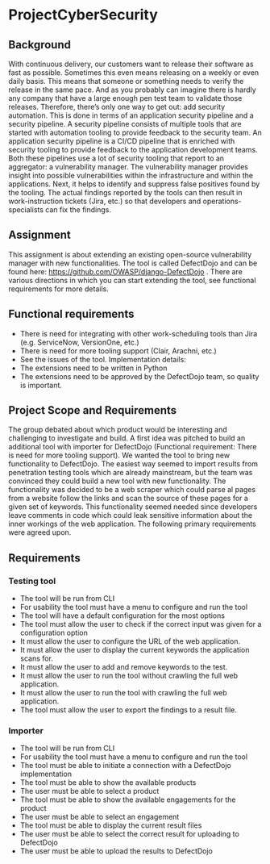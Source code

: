 # ProjectCyberSecurity

## Background
With continuous delivery, our customers want to release their software as fast as possible.
Sometimes this even means releasing on a weekly or even daily basis. This means that someone or something needs to verify the release in the same pace. And as you probably can imagine there is hardly any company that have a large enough pen test team to validate those releases. Therefore, there’s only one way to get out: add security automation. This is done in terms of an application security pipeline and a security pipeline. A security pipeline consists of multiple tools that are started with automation tooling to provide feedback to the security team. An application security pipeline is a CI/CD pipeline that is enriched with security tooling to provide feedback to the application development teams. Both these pipelines use a lot of security tooling that report to an aggregator: a vulnerability manager. The vulnerability manager provides insight into possible vulnerabilities within the infrastructure and within the applications. Next, it helps to identify and suppress false positives found by the tooling.
The actual findings reported by the tools can then result in work-instruction tickets (Jira, etc.) so
that developers and operations-specialists can fix the findings. 

## Assignment
This assignment is about extending an existing open-source vulnerability manager with new
functionalities. The tool is called DefectDojo and can be found here:
https://github.com/OWASP/django-DefectDojo . There are various directions in which you can
start extending the tool, see functional requirements for more details.

## Functional requirements
- There is need for integrating with other work-scheduling tools than Jira (e.g. ServiceNow,
VersionOne, etc.)
- There is need for more tooling support (Clair, Arachni, etc.)
- See the issues of the tool.
Implementation details:
- The extensions need to be written in Python
- The extensions need to be approved by the DefectDojo team, so quality is important.

## Project Scope and Requirements

The group debated about which product would be interesting and challenging to investigate and build. A first idea was pitched to build an additional tool with importer for DefectDojo (Functional requirement:  There is need for more tooling support). We wanted the tool to bring new functionality to DefectDojo. The easiest way seemed to import results from penetration testing tools which are already mainstream, but the team was convinced they could build a new tool with new functionality. The functionality was decided to be a web scraper which could parse al pages from a website follow the links and scan the source of these pages for a given set of keywords. This functionality seemed needed since developers leave comments in code which could leak sensitive information about the inner workings of the web application. 
The following primary requirements were agreed upon.

## Requirements

### Testing tool
-	The tool will be run from CLI
-	For usability the tool must have a menu to configure and run the tool
-	The tool will have a default configuration for the most options
-	The tool must allow the user to check if the correct input was given for a configuration option
-	It must allow the user to configure the URL of the web application.
-	It must allow the user to display the current keywords the application scans for.
-	It must allow the user to add and remove keywords to the test.
-	It must allow the user to run the tool without crawling the full web application.
-	It must allow the user to run the tool with crawling the full web application.
-	The tool must allow the user to export the findings to a result file.

### Importer
-	The tool will be run from CLI
-	For usability the tool must have a menu to configure and run the tool
-	The tool must be able to initiate a connection with a DefectDojo implementation
-	The tool must be able to show the available products
-	The user must be able to select a product
-	The tool must be able to show the available engagements for the product
-	The user must be able to select an engagement
-	The tool must be able to display the current result files 
-	The user must be able to select the correct result for uploading to DefectDojo
-	The user must be able to upload the results to DefectDojo

